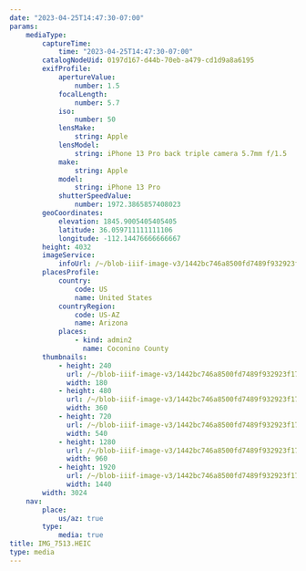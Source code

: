 ```yaml
---
date: "2023-04-25T14:47:30-07:00"
params:
    mediaType:
        captureTime:
            time: "2023-04-25T14:47:30-07:00"
        catalogNodeUid: 0197d167-d44b-70eb-a479-cd1d9a8a6195
        exifProfile:
            apertureValue:
                number: 1.5
            focalLength:
                number: 5.7
            iso:
                number: 50
            lensMake:
                string: Apple
            lensModel:
                string: iPhone 13 Pro back triple camera 5.7mm f/1.5
            make:
                string: Apple
            model:
                string: iPhone 13 Pro
            shutterSpeedValue:
                number: 1972.3865857408023
        geoCoordinates:
            elevation: 1845.9005405405405
            latitude: 36.059711111111106
            longitude: -112.14476666666667
        height: 4032
        imageService:
            infoUrl: /~/blob-iiif-image-v3/1442bc746a8500fd7489f932923f17c746d3d2f17d72f10f55d12568b5a07f5f/info.json
        placesProfile:
            country:
                code: US
                name: United States
            countryRegion:
                code: US-AZ
                name: Arizona
            places:
                - kind: admin2
                  name: Coconino County
        thumbnails:
            - height: 240
              url: /~/blob-iiif-image-v3/1442bc746a8500fd7489f932923f17c746d3d2f17d72f10f55d12568b5a07f5f/full/180%2C240/0/default.jpg
              width: 180
            - height: 480
              url: /~/blob-iiif-image-v3/1442bc746a8500fd7489f932923f17c746d3d2f17d72f10f55d12568b5a07f5f/full/360%2C480/0/default.jpg
              width: 360
            - height: 720
              url: /~/blob-iiif-image-v3/1442bc746a8500fd7489f932923f17c746d3d2f17d72f10f55d12568b5a07f5f/full/540%2C720/0/default.jpg
              width: 540
            - height: 1280
              url: /~/blob-iiif-image-v3/1442bc746a8500fd7489f932923f17c746d3d2f17d72f10f55d12568b5a07f5f/full/960%2C1280/0/default.jpg
              width: 960
            - height: 1920
              url: /~/blob-iiif-image-v3/1442bc746a8500fd7489f932923f17c746d3d2f17d72f10f55d12568b5a07f5f/full/1440%2C1920/0/default.jpg
              width: 1440
        width: 3024
    nav:
        place:
            us/az: true
        type:
            media: true
title: IMG_7513.HEIC
type: media
---
```

